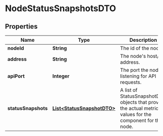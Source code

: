

# NodeStatusSnapshotsDTO

## Properties

Name | Type | Description | Notes
------------ | ------------- | ------------- | -------------
**nodeId** | **String** | The id of the node. |  [optional]
**address** | **String** | The node&#39;s host/ip address. |  [optional]
**apiPort** | **Integer** | The port the node is listening for API requests. |  [optional]
**statusSnapshots** | [**List&lt;StatusSnapshotDTO&gt;**](StatusSnapshotDTO.md) | A list of StatusSnapshotDTO objects that provide the actual metric values for the component for this node. |  [optional]



